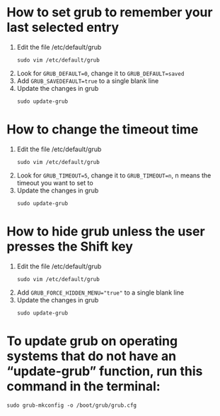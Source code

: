 # How to set grub to remember your last selected entry
1. Edit the file /etc/default/grub
    ```
    sudo vim /etc/default/grub
    ```
2. Look for `GRUB_DEFAULT=0`, change it to `GRUB_DEFAULT=saved`
3. Add `GRUB_SAVEDEFAULT=true` to a single blank line
4. Update the changes in grub
    ```
    sudo update-grub
    ```

# How to change the timeout time
1. Edit the file /etc/default/grub
    ```
    sudo vim /etc/default/grub
    ```
2. Look for `GRUB_TIMEOUT=5`, change it to `GRUB_TIMEOUT=n`, n means the timeout you want to set to
3. Update the changes in grub
    ```
    sudo update-grub
    ```

# How to hide grub unless the user presses the Shift key
1. Edit the file /etc/default/grub
    ```
    sudo vim /etc/default/grub
    ```
2. Add `GRUB_FORCE_HIDDEN_MENU="true"` to a single blank line
3. Update the changes in grub
    ```
    sudo update-grub
    ```
# To update grub on operating systems that do not have an “update-grub” function, run this command in the terminal:  

    sudo grub-mkconfig -o /boot/grub/grub.cfg

    
